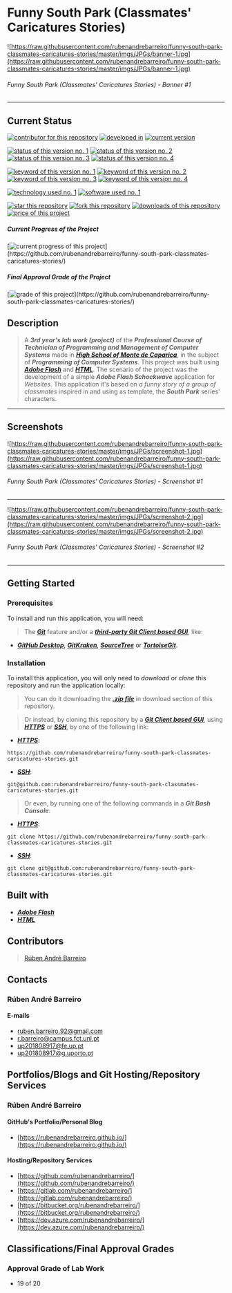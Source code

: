 # Funny South Park (Classmates' Caricatures Stories)

![https://raw.githubusercontent.com/rubenandrebarreiro/funny-south-park-classmates-caricatures-stories/master/imgs/JPGs/banner-1.jpg](https://raw.githubusercontent.com/rubenandrebarreiro/funny-south-park-classmates-caricatures-stories/master/imgs/JPGs/banner-1.jpg)
###### Funny South Park (Classmates' Caricatures Stories) - Banner #1

***

## Current Status
[![contributor for this repository](https://img.shields.io/badge/contributor-rubenandrebarreiro-blue.svg)](https://github.com/rubenandrebarreiro/) [![developed in](https://img.shields.io/badge/developed&nbsp;in-high&nbsp;school&nbsp;of&nbsp;monte&nbsp;da&nbsp;caparica-blue.svg)](http://www.aecaparica.pt/escolas/escolas/escola-secundaria-do-monte-da-caparica/)
[![current version](https://img.shields.io/badge/version-1.0-magenta.svg)](https://github.com/rubenandrebarreiro/funny-south-park-classmates-caricatures-stories/)

[![status of this version no. 1](https://img.shields.io/badge/status-completed-orange.svg)](https://github.com/rubenandrebarreiro/funny-south-park-classmates-caricatures-stories/)
[![status of this version no. 2](https://img.shields.io/badge/status-final-orange.svg)](https://github.com/rubenandrebarreiro/funny-south-park-classmates-caricatures-stories/)
[![status of this version no. 3](https://img.shields.io/badge/status-stable-orange.svg)](https://github.com/rubenandrebarreiro/funny-south-park-classmates-caricatures-stories/)
[![status of this version no. 4](https://img.shields.io/badge/status-documented-orange.svg)](https://github.com/rubenandrebarreiro/funny-south-park-classmates-caricatures-stories/)

[![keyword of this version no. 1](https://img.shields.io/badge/keyword-web&nbsp;development-brown.svg)](https://github.com/rubenandrebarreiro/funny-south-park-classmates-caricatures-stories/)
[![keyword of this version no. 2](https://img.shields.io/badge/keyword-web&nbsp;design-brown.svg)](https://github.com/rubenandrebarreiro/funny-south-park-classmates-caricatures-stories/)
[![keyword of this version no. 3](https://img.shields.io/badge/keyword-animation-brown.svg)](https://github.com/rubenandrebarreiro/funny-south-park-classmates-caricatures-stories/)
[![keyword of this version no. 4](https://img.shields.io/badge/keyword-south&nbsp;park&nbsp;series-brown.svg)](https://github.com/rubenandrebarreiro/funny-south-park-classmates-caricatures-stories/)

[![technology used no. 1](https://img.shields.io/badge/built&nbsp;with-html-red.svg)](https://www.w3schools.com/html/) 
[![software used no. 1](https://img.shields.io/badge/software-adobe&nbsp;flash-gold.svg)](https://get.adobe.com/flashplayer/)

[![star this repository](http://githubbadges.com/star.svg?user=rubenandrebarreiro&repo=funny-south-park-classmates-caricatures-stories&style=flat)](https://github.com/rubenandrebarreiro/funny-south-park-classmates-caricatures-stories/stargazers)
[![fork this repository](http://githubbadges.com/fork.svg?user=rubenandrebarreiro&repo=funny-south-park-classmates-caricatures-stories&style=flat)](https://github.com/rubenandrebarreiro/funny-south-park-classmates-caricatures-stories/fork)
[![downloads of this repository](https://img.shields.io/github/downloads/rubenandrebarreiro/funny-south-park-classmates-caricatures-stories/total.svg)](https://github.com/rubenandrebarreiro/funny-south-park-classmates-caricatures-stories/archive/master.zip)
[![price of this project](https://img.shields.io/badge/price-free-success.svg)](https://github.com/rubenandrebarreiro/funny-south-park-classmates-caricatures-stories/archive/master.zip)


##### Current Progress of the Project

[![current progress of this project](http://progressed.io/bar/100?title=&nbsp;completed&nbsp;)](https://github.com/rubenandrebarreiro/funny-south-park-classmates-caricatures-stories/) 

##### Final Approval Grade of the Project

[![grade of this project](http://progressed.io/bar/19?scale=20&title=&nbsp;grade&nbsp;&suffix=&nbsp;)](https://github.com/rubenandrebarreiro/funny-south-park-classmates-caricatures-stories/)


## Description

> A **_3rd year's lab work (project)_** of the **_Professional Course of Technician of Programming and Management of Computer Systems_** made in [**_High School of Monte de Caparica_**](https://www.aecaparica.pt/escolas/escolas/escola-secundaria-do-monte-da-caparica/), in the subject of **_Programming of Computer Systems_**. This project was built using [**_Adobe Flash_**](https://get.adobe.com/flashplayer/) and [**_HTML_**](https://www.w3schools.com/html/). The scenario of the project was the development of a simple **_Adobe Flash Schockwave_** application for _Websites_. This application it's based on _a funny story of a group of classmates_ inspired in and using as template, the **_South Park_** series' characters.

***

## Screenshots

![https://raw.githubusercontent.com/rubenandrebarreiro/funny-south-park-classmates-caricatures-stories/master/imgs/JPGs/screenshot-1.jpg](https://raw.githubusercontent.com/rubenandrebarreiro/funny-south-park-classmates-caricatures-stories/master/imgs/JPGs/screenshot-1.jpg)
######  Funny South Park (Classmates' Caricatures Stories) - Screenshot #1

***

![https://raw.githubusercontent.com/rubenandrebarreiro/funny-south-park-classmates-caricatures-stories/master/imgs/JPGs/screenshot-2.jpg](https://raw.githubusercontent.com/rubenandrebarreiro/funny-south-park-classmates-caricatures-stories/master/imgs/JPGs/screenshot-2.jpg)
######  Funny South Park (Classmates' Caricatures Stories) - Screenshot #2

***


## Getting Started

### Prerequisites
To install and run this application, you will need:
> The [**_Git_**](https://git-scm.com/) feature and/or a [**_third-party Git Client based GUI_**](https://git-scm.com/downloads/guis/), like:
* [**_GitHub Desktop_**](https://desktop.github.com/), [**_GitKraken_**](https://www.gitkraken.com/), [**_SourceTree_**](https://www.sourcetreeapp.com/) or [**_TortoiseGit_**](https://tortoisegit.org/).

### Installation
To install this application, you will only need to _download_ or _clone_ this repository and run the application locally:

> You can do it downloading the [**_.zip file_**](https://github.com/rubenandrebarreiro/funny-south-park-classmates-caricatures-stories/archive/master.zip) in download section of this repository.

> Or instead, by cloning this repository by a [**_Git Client based GUI_**](https://git-scm.com/downloads/guis), using [**_HTTPS_**](https://en.wikipedia.org/wiki/HTTPS) or [**_SSH_**](https://en.wikipedia.org/wiki/SSH_File_Transfer_Protocol), by one of the following link:
* [**_HTTPS_**](https://en.wikipedia.org/wiki/HTTPS):
```
https://github.com/rubenandrebarreiro/funny-south-park-classmates-caricatures-stories.git
```
* [**_SSH_**](https://en.wikipedia.org/wiki/SSH_File_Transfer_Protocol):
```
git@github.com:rubenandrebarreiro/funny-south-park-classmates-caricatures-stories.git
```

> Or even, by running one of the following commands in a **_Git Bash Console_**:
* [**_HTTPS_**](https://en.wikipedia.org/wiki/HTTPS):
```
git clone https://github.com/rubenandrebarreiro/funny-south-park-classmates-caricatures-stories.git
```
* [**_SSH_**](https://en.wikipedia.org/wiki/SSH_File_Transfer_Protocol):
```
git clone git@github.com:rubenandrebarreiro/funny-south-park-classmates-caricatures-stories.git
```

## Built with
* [**_Adobe Flash_**](https://get.adobe.com/flashplayer/)
* [**_HTML_**](https://www.w3schools.com/html/)

## Contributors

> [Rúben André Barreiro](https://github.com/rubenandrebarreiro/)

## Contacts

### Rúben André Barreiro
#### E-mails
* [ruben.barreiro.92@gmail.com](mailto:ruben.barreiro.92@gmail.com)
* [r.barreiro@campus.fct.unl.pt](mailto:r.barreiro@campus.fct.unl.pt)
* [up201808917@fe.up.pt](mailto:up201808917@fe.up.pt)
* [up201808917@g.uporto.pt](mailto:up201808917@g.uporto.pt)

## Portfolios/Blogs and Git Hosting/Repository Services

### Rúben André Barreiro
#### GitHub's Portfolio/Personal Blog
* [https://rubenandrebarreiro.github.io/](https://rubenandrebarreiro.github.io/)

#### Hosting/Repository Services
* [https://github.com/rubenandrebarreiro/](https://github.com/rubenandrebarreiro/)
* [https://gitlab.com/rubenandrebarreiro/](https://gitlab.com/rubenandrebarreiro/)
* [https://bitbucket.org/rubenandrebarreiro/](https://bitbucket.org/rubenandrebarreiro/)
* [https://dev.azure.com/rubenandrebarreiro/](https://dev.azure.com/rubenandrebarreiro/)

## Classifications/Final Approval Grades

### Approval Grade of Lab Work
* 19 of 20
